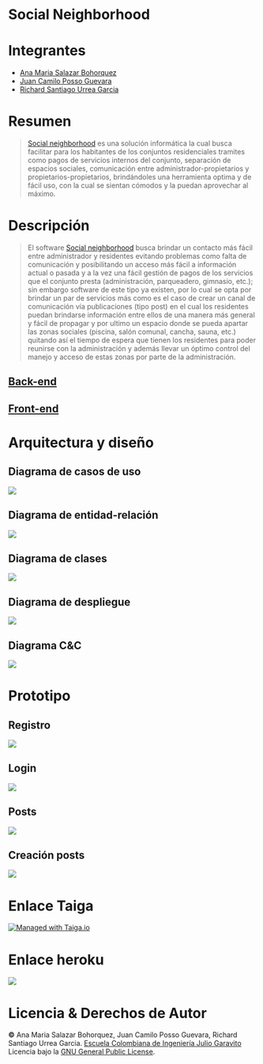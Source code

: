 # Social Neighborhood

# Integrantes
  * [Ana Maria Salazar Bohorquez](https://github.com/anamariasalazar)
  * [Juan Camilo Posso Guevara](https://github.com/JCPosso)
  * [Richard Santiago Urrea Garcia](https://github.com/RichardUG)

# Resumen
> [Social neighborhood](https://github.com/social-neighborhood/social-neighborhood) es una solución informática la cual busca facilitar para los habitantes de los conjuntos residenciales tramites como pagos de servicios internos del conjunto, separación de espacios sociales, comunicación entre administrador-propietarios y propietarios-propietarios, brindándoles una herramienta optima y de fácil uso, con la cual se sientan cómodos y la puedan aprovechar al máximo.
> 
# Descripción
> El software [Social neighborhood](https://github.com/social-neighborhood/social-neighborhood) busca brindar un contacto más fácil entre administrador y residentes evitando problemas como falta de comunicación y posibilitando un acceso más fácil a información actual o pasada y a la vez una fácil gestión de pagos de los servicios que el conjunto presta (administración, parqueadero, gimnasio, etc.); sin embargo software de este tipo ya existen, por lo cual se opta por brindar un par de servicios más como es el caso de crear un canal de comunicación vía publicaciones (tipo post) en el cual los residentes puedan brindarse información entre ellos de una manera más general y fácil de propagar y por ultimo un espacio donde se pueda apartar las zonas sociales (piscina, salón comunal, cancha, sauna, etc.) quitando así el tiempo de espera que tienen los residentes para poder reunirse con la administración y además llevar un óptimo control del manejo y acceso de estas zonas por parte de la administración.

## [Back-end](https://github.com/social-neighborhood/social-neighborhood-back-end)

## [Front-end](https://github.com/social-neighborhood/social-neighborhood-front-end)

# Arquitectura y diseño

## Diagrama de casos de uso

![](img/casosdeuso.png)

## Diagrama de entidad-relación

![](/img/entidad.png)

## Diagrama de clases

![](/img/clases.png)

## Diagrama de despliegue

![](/img/despliegue.png)

## Diagrama C&C

![](/img/C&C.png)

# Prototipo

## Registro

![](img/registro.jpeg)

## Login

![](img/login.jpeg)

## Posts

![](img/posts.jpeg) 

## Creación posts

![](img/Creacion%20posts.jpeg)

# Enlace Taiga
[![Managed with Taiga.io](https://img.shields.io/badge/managed%20with-TAIGA.io-709f14.svg)](https://tree.taiga.io/project/richardug-social-neighborhood/backlog)


# Enlace heroku

[![](/img/herokuimg.png)](https://tree.taiga.io/project/richardug-social-neighborhood/backlog)

# Licencia & Derechos de Autor

**©** Ana Maria Salazar Bohorquez, Juan Camilo Posso Guevara, Richard Santiago Urrea Garcia. [Escuela Colombiana de Ingeniería Julio Garavito](https://www.escuelaing.edu.co/es/)  
Licencia bajo la [GNU General Public License](/LICENSE).

